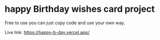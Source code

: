 # happy Birthday wishes card project

Free to use you can just copy code and use your own way.

Live link: https://happy-b-day.vercel.app/
